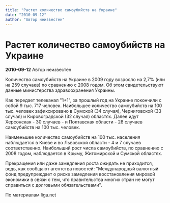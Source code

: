 ```yaml
---
title: "Растет количество самоубийств на Украине"
date: "2010-09-12"
author: "Автор неизвестен"
---
```


# Растет количество самоубийств на Украине

**2010-09-12** Автор неизвестен

Количество самоубийств на Украине в 2009 году возросло на 2,7% (или на 259 случаев) по сравнению с 2008 годом. Об этом свидетельствуют данные министерства здравоохранения Украины.

Как передает телеканал "1+1", за прошлый год на Украине покончили с собой 9 тыс. 717 человек. Наибольшее количество самоубийств на 100 тыс. человек зафиксировано в Сумской (34 случая), Черниговской (33 случая) и Кировоградской (32 случая) областях. Далее идут Херсонская - 30 случаев - и Полтавская области - 28 случаев самоубийств на 100 тыс. человек.

Наименьшее количество самоубийств на 100 тыс. населения наблюдается в Киеве и во Львовской области - 4 и 7 случаев соответственно. Наибольший рост числа самоубийств, по сравнению с 2008 годом, наблюдается в Крыму, Житомирской и Сумской областях.

Прекращения или даже замедления роста ожидать не приходится, ведь, как сообщают агентства новостей: "Международный валютный фонд предупреждает о риске замедления восстановления мировой экономики в связи с тем, что правительства многих стран не могут справиться с долговыми обязательствами".

По материалам liga.net